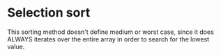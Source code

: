 # Selection sort

This sorting method doesn't define medium or worst case, since it does ALWAYS iterates over the entire array in order to search for the lowest value.